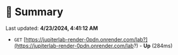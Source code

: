 # 📖 Summary
Last updated: **4/23/2024, 4:41:12 AM**

- `GET` [https://jupiterlab-render-0pdn.onrender.com/lab?](https://jupiterlab-render-0pdn.onrender.com/lab?) - **Up** (284ms)
